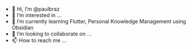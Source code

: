 - 👋 Hi, I’m @paulbraz
- 👀 I’m interested in ...
- 🌱 I’m currently learning Flutter, Personal Knowledge Management using Obsidian
- 💞️ I’m looking to collaborate on ...
- 📫 How to reach me ...

<!---
paulbraz/paulbraz is a ✨ special ✨ repository because its `README.md` (this file) appears on your GitHub profile.
You can click the Preview link to take a look at your changes.
--->
